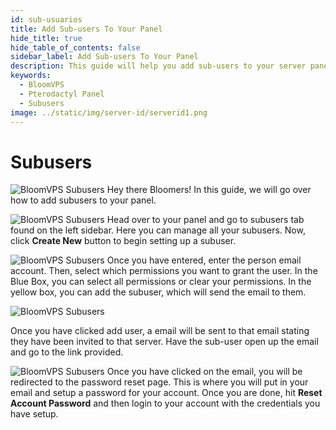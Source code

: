```yaml
---
id: sub-usuarios
title: Add Sub-users To Your Panel
hide_title: true
hide_table_of_contents: false
sidebar_label: Add Sub-users To Your Panel
description: This guide will help you add sub-users to your server panel
keywords:
  - BloomVPS
  - Pterodactyl Panel
  - Subusers
image: ../static/img/server-id/serverid1.png
---
```

# Subusers
![BloomVPS Subusers](../static/img/subusers/subusers1.png)
Hey there Bloomers! In this guide, we will go over how to add subusers to your panel.

![BloomVPS Subusers](../static/img/subusers/subusers2.png)
Head over to your panel and go to subusers tab found on the left sidebar. Here you can manage all your subusers. Now, click **Create New** button to begin setting up a subuser. 

![BloomVPS Subusers](../static/img/subusers/subusers3.png)
Once you have entered, enter the person email account. Then, select which permissions you want to grant the user. In the Blue Box, you can select all permissions or clear your permissions. In the yellow box, you can add the subuser, which will send the email to them.

![BloomVPS Subusers](../static/img/subusers/subusers4.png)

Once you have clicked add user, a email will be sent to that email stating they have been invited to that server. Have the sub-user open up the email and go to the link provided.

![BloomVPS Subusers](../static/img/subusers/subusers5.png)
Once you have clicked on the email, you will be redirected to the password reset page. This is where you will put in your email and setup a password for your account. Once you are done, hit **Reset Account Password** and then login to your account with the credentials you have setup.